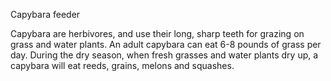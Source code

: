 Capybara feeder

Capybara are herbivores, and use their long, sharp teeth for grazing on grass and water plants. An adult capybara can eat 6-8 pounds of grass per day. During the dry season, when fresh grasses and water plants dry up, a capybara will eat reeds, grains, melons and squashes.
